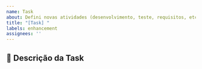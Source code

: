 ```yaml
---
name: Task
about: Defini novas atividades (desenvolvimento, teste, requisitos, etc)
title: "[Task] "
labels: enhancement
assignees: ''
---
```


## 🎯 Descrição da Task

